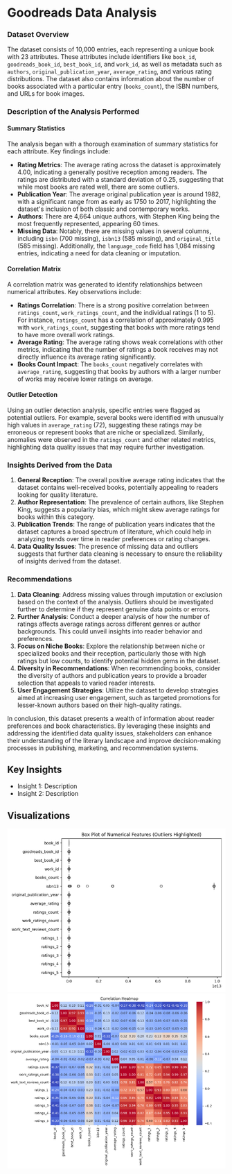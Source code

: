 
# Goodreads Data Analysis
### Dataset Overview

The dataset consists of 10,000 entries, each representing a unique book with 23 attributes. These attributes include identifiers like `book_id`, `goodreads_book_id`, `best_book_id`, and `work_id`, as well as metadata such as `authors`, `original_publication_year`, `average_rating`, and various rating distributions. The dataset also contains information about the number of books associated with a particular entry (`books_count`), the ISBN numbers, and URLs for book images.

### Description of the Analysis Performed

#### Summary Statistics
The analysis began with a thorough examination of summary statistics for each attribute. Key findings include:

- **Rating Metrics**: The average rating across the dataset is approximately 4.00, indicating a generally positive reception among readers. The ratings are distributed with a standard deviation of 0.25, suggesting that while most books are rated well, there are some outliers.
- **Publication Year**: The average original publication year is around 1982, with a significant range from as early as 1750 to 2017, highlighting the dataset's inclusion of both classic and contemporary works.
- **Authors**: There are 4,664 unique authors, with Stephen King being the most frequently represented, appearing 60 times.
- **Missing Data**: Notably, there are missing values in several columns, including `isbn` (700 missing), `isbn13` (585 missing), and `original_title` (585 missing). Additionally, the `language_code` field has 1,084 missing entries, indicating a need for data cleaning or imputation.

#### Correlation Matrix
A correlation matrix was generated to identify relationships between numerical attributes. Key observations include:

- **Ratings Correlation**: There is a strong positive correlation between `ratings_count`, `work_ratings_count`, and the individual ratings (1 to 5). For instance, `ratings_count` has a correlation of approximately 0.995 with `work_ratings_count`, suggesting that books with more ratings tend to have more overall work ratings. 
- **Average Rating**: The average rating shows weak correlations with other metrics, indicating that the number of ratings a book receives may not directly influence its average rating significantly.
- **Books Count Impact**: The `books_count` negatively correlates with `average_rating`, suggesting that books by authors with a larger number of works may receive lower ratings on average.

#### Outlier Detection
Using an outlier detection analysis, specific entries were flagged as potential outliers. For example, several books were identified with unusually high values in `average_rating` (72), suggesting these ratings may be erroneous or represent books that are niche or specialized. Similarly, anomalies were observed in the `ratings_count` and other related metrics, highlighting data quality issues that may require further investigation.

### Insights Derived from the Data

1. **General Reception**: The overall positive average rating indicates that the dataset contains well-received books, potentially appealing to readers looking for quality literature.
2. **Author Representation**: The prevalence of certain authors, like Stephen King, suggests a popularity bias, which might skew average ratings for books within this category.
3. **Publication Trends**: The range of publication years indicates that the dataset captures a broad spectrum of literature, which could help in analyzing trends over time in reader preferences or rating changes.
4. **Data Quality Issues**: The presence of missing data and outliers suggests that further data cleaning is necessary to ensure the reliability of insights derived from the dataset.

### Recommendations

1. **Data Cleaning**: Address missing values through imputation or exclusion based on the context of the analysis. Outliers should be investigated further to determine if they represent genuine data points or errors.
2. **Further Analysis**: Conduct a deeper analysis of how the number of ratings affects average ratings across different genres or author backgrounds. This could unveil insights into reader behavior and preferences.
3. **Focus on Niche Books**: Explore the relationship between niche or specialized books and their reception, particularly those with high ratings but low counts, to identify potential hidden gems in the dataset.
4. **Diversity in Recommendations**: When recommending books, consider the diversity of authors and publication years to provide a broader selection that appeals to varied reader interests.
5. **User Engagement Strategies**: Utilize the dataset to develop strategies aimed at increasing user engagement, such as targeted promotions for lesser-known authors based on their high-quality ratings.

In conclusion, this dataset presents a wealth of information about reader preferences and book characteristics. By leveraging these insights and addressing the identified data quality issues, stakeholders can enhance their understanding of the literary landscape and improve decision-making processes in publishing, marketing, and recommendation systems.

## Key Insights
- Insight 1: Description
- Insight 2: Description

## Visualizations
![Boxplot](boxplot.png)
![Heatmap](correlation_heatmap.png)
    